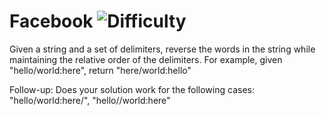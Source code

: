 # Facebook ![Difficulty](https://img.shields.io/badge/-HARD-red)
	
Given a string and a set of delimiters, reverse the words in the string while maintaining the relative order of the delimiters. For example, given "hello/world:here", return "here/world:hello"
	
Follow-up: Does your solution work for the following cases: "hello/world:here/", "hello//world:here"
	
